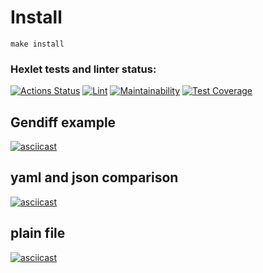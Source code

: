 # Install
`make install`

### Hexlet tests and linter status:
[![Actions Status](https://github.com/milanych/frontend-project-lvl2/workflows/hexlet-check/badge.svg)](https://github.com/milanych/frontend-project-lvl2/actions) [![Lint](https://github.com/milanych/frontend-project-lvl2/actions/workflows/lint.yml/badge.svg)](https://github.com/milanych/frontend-project-lvl2/actions/workflows/lint.yml) 
[![Maintainability](https://api.codeclimate.com/v1/badges/6c9b30dbfc686abb4232/maintainability)](https://codeclimate.com/github/milanych/frontend-project-lvl2/maintainability) [![Test Coverage](https://api.codeclimate.com/v1/badges/6c9b30dbfc686abb4232/test_coverage)](https://codeclimate.com/github/milanych/frontend-project-lvl2/test_coverage)

## Gendiff example
[![asciicast](https://asciinema.org/a/mhriB8aolThLdm4Mv2XtYa4hQ.svg)](https://asciinema.org/a/mhriB8aolThLdm4Mv2XtYa4hQ)

## yaml and json comparison
[![asciicast](https://asciinema.org/a/40Hp7OJI9fyrQy8OeBBnr2227.svg)](https://asciinema.org/a/40Hp7OJI9fyrQy8OeBBnr2227)

## plain file
[![asciicast](https://asciinema.org/a/8uACrYvvSNIaRr6gC0bIuMSeZ.svg)](https://asciinema.org/a/8uACrYvvSNIaRr6gC0bIuMSeZ)